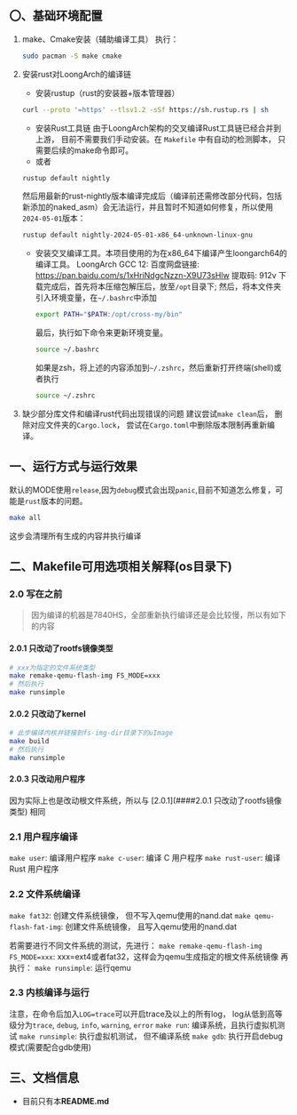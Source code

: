 ## 〇、基础环境配置

1. make、Cmake安装（辅助编译工具）
   执行：

   ```bash
   sudo pacman -S make cmake
   ```

2. 安装rust对LoongArch的编译链

   + 安装rustup（rust的安装器+版本管理器）

   ```bash
   curl --proto '=https' --tlsv1.2 -sSf https://sh.rustup.rs | sh
   ```

   + 安装Rust工具链
       由于LoongArch架构的交叉编译Rust工具链已经合并到上游， 目前不需要我们手动安装。在 `Makefile` 中有自动的检测脚本， 只需要后续的make命令即可。
   + 或者

   ```bash
   rustup default nightly
   ```

   然后用最新的rust-nightly版本编译完成后（编译前还需修改部分代码，包括新添加的naked_asm）会无法运行，并且暂时不知道如何修复，所以使用`2024-05-01`版本：

   ```bash
   rustup default nightly-2024-05-01-x86_64-unknown-linux-gnu
   ```

   + 安装交叉编译工具。本项目使用的为在x86_64下编译产生loongarch64的编译工具。
     LoongArch GCC 12:
     百度网盘链接: https://pan.baidu.com/s/1xHriNdgcNzzn-X9U73sHlw 提取码: 912v   下载完成后，首先将本压缩包解压后，放至`/opt`目录下;
     然后，将本文件夹引入环境变量，在`~/.bashrc`中添加

     ```bash
     export PATH="$PATH:/opt/cross-my/bin"
     ```

     最后，执行如下命令来更新环境变量。

     ```bash
     source ~/.bashrc
     ```

     如果是zsh，将上述的内容添加到`~/.zshrc`，然后重新打开终端(shell)或者执行

     ```bash
     source ~/.zshrc
     ```

3. 缺少部分库文件和编译rust代码出现错误的问题
   建议尝试`make clean`后， 删除对应文件夹的`Cargo.lock`， 尝试在`Cargo.toml`中删除版本限制再重新编译。

## 一、运行方式与运行效果

默认的MODE使用`release`,因为`debug`模式会出现`panic`,目前不知道怎么修复，可能是`rust`版本的问题。

```bash
make all
```

这步会清理所有生成的内容并执行编译

## 二、Makefile可用选项相关解释(os目录下)

### 2.0 写在之前

> 因为编译的机器是7840HS，全部重新执行编译还是会比较慢，所以有如下的内容

#### 2.0.1 只改动了**rootfs**镜像类型

```bash
# xxx为指定的文件系统类型
make remake-qemu-flash-img FS_MODE=xxx
# 然后执行
make runsimple
```

#### 2.0.2 只改动了kernel

```bash
# 此步编译内核并链接到fs-img-dir目录下的uImage
make build
# 然后执行
make runsimple
```

#### 2.0.3 只改动用户程序

因为实际上也是改动根文件系统，所以与 [2.0.1](####2.0.1 只改动了rootfs镜像类型) 相同

### 2.1 用户程序编译

`make user`: 编译用户程序
`make c-user`: 编译 C 用户程序
`make rust-user`: 编译 Rust 用户程序

### 2.2 文件系统编译

`make fat32`: 创建文件系统镜像， 但不写入qemu使用的nand.dat
`make qemu-flash-fat-img`: 创建文件系统镜像， 且写入qemu使用的nand.dat

若需要进行不同文件系统的测试，先进行：
`make remake-qemu-flash-img FS_MODE=xxx`: xxx=ext4或者fat32，这样会为qemu生成指定的根文件系统镜像
再执行：
`make runsimple`: 运行qemu

### 2.3 内核编译与运行

注意，在命令后加入`LOG=trace`可以开启trace及以上的所有log，
log从低到高等级分为`trace`, `debug`, `info`, `warning`, `error`
`make run`: 编译系统，且执行虚拟机测试
`make runsimple`: 执行虚拟机测试， 但不编译系统
`make gdb`: 执行开启debug模式(需要配合gdb使用)

## 三、文档信息

+ 目前只有本**README.md**
